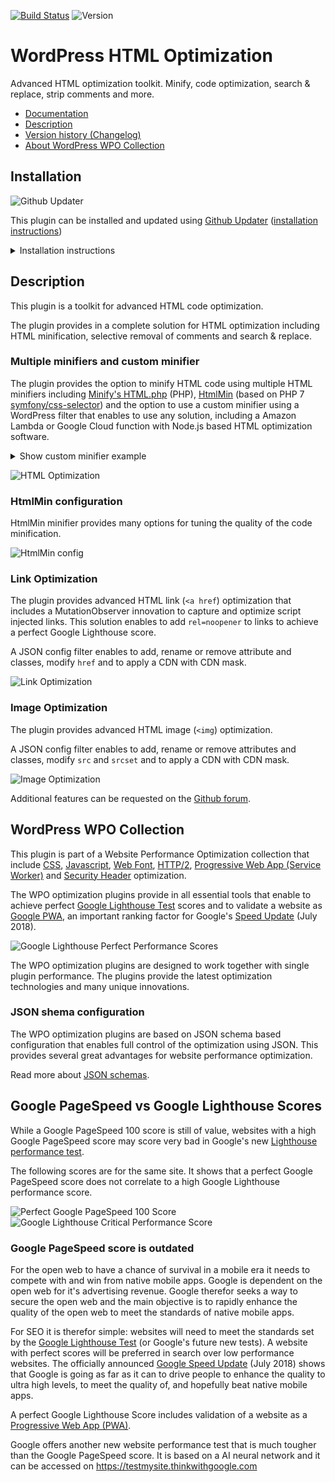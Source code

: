 [![Build Status](https://travis-ci.org/o10n-x/wordpress-html-optimization.svg?branch=master)](https://travis-ci.org/o10n-x/wordpress-html-optimization) ![Version](https://img.shields.io/github/release/o10n-x/wordpress-html-optimization.svg)

# WordPress HTML Optimization

Advanced HTML optimization toolkit. Minify, code optimization, search & replace, strip comments and more.

* [Documentation](https://github.com/o10n-x/wordpress-html-optimization/tree/master/docs)
* [Description](https://github.com/o10n-x/wordpress-html-optimization#description)
* [Version history (Changelog)](https://github.com/o10n-x/wordpress-html-optimization/releases)
* [About WordPress WPO Collection](https://github.com/o10n-x/wordpress-html-optimization#wordpress-wpo-collection)

## Installation

![Github Updater](https://github.com/afragen/github-updater/raw/develop/assets/GitHub_Updater_logo_small.png)

This plugin can be installed and updated using [Github Updater](https://github.com/afragen/github-updater) ([installation instructions](https://github.com/afragen/github-updater/wiki/Installation))

<details/>
  <summary>Installation instructions</summary>

### Step 1: Install Github Updater and first optimization plugin

Installing and updating the plugins is possible using Github Updater. It is easy to install one of the plugins. You simply need to download the Github Updater plugin ([zip file](https://github.com/afragen/github-updater/archive/develop.zip)), install it from the WordPress plugin admin panel and copy the Github URL of the plugin into the Github Updater installer.

![image](https://user-images.githubusercontent.com/8843669/39889846-46158cc2-5499-11e8-824d-720020f758db.png)

### Step 2: Install other optimization plugins with a single click

A recent update of all plugins contains a easy single click install button.

![image](https://user-images.githubusercontent.com/8843669/39661507-cc1eac5e-5052-11e8-8fba-33c0cc959b07.png)
</details>

## Description

This plugin is a toolkit for advanced HTML code optimization.

The plugin provides in a complete solution for HTML optimization including HTML minification, selective removal of comments and search & replace.

### Multiple minifiers and custom minifier

The plugin provides the option to minify HTML code using multiple HTML minifiers including [Minify's HTML.php](https://github.com/mrclay/minify/) (PHP), [HtmlMin](https://github.com/voku/HtmlMin) (based on PHP 7 [symfony/css-selector](https://github.com/symfony/css-selector)) and the option to use a custom minifier using a WordPress filter that enables to use any solution, including a Amazon Lambda or Google Cloud function with Node.js based HTML optimization software. 

<details/>
  <summary>Show custom minifier example</summary>

```php
/* Custom HTML minifier */
add_filter('o10n_html_custom_minify', function ($HTML) {

    // apply html optimization
    exec('/node /path/to/optimize-html.js /tmp/html-source.html');
    $minified = file_get_contents('/tmp/output.html');

    // alternative
    $minified = HTMLCompressor::minify($HTML);

    return $minified;

});
```
</details>


![HTML Optimization](https://github.com/o10n-x/wordpress-html-optimization/blob/master/docs/images/html-code-optimization.png)

### HtmlMin configuration

HtmlMin minifier provides many options for tuning the quality of the code minification.

![HtmlMin config](https://github.com/o10n-x/wordpress-html-optimization/blob/master/docs/images/htmlmin-php7.png)

### Link Optimization

The plugin provides advanced HTML link (`<a href`) optimization that includes a MutationObserver innovation to capture and optimize script injected links. This solution enables to add `rel=noopener` to links to achieve a perfect Google Lighthouse score. 

A JSON config filter enables to add, rename or remove attribute and classes, modify `href` and to apply a CDN with CDN mask.

![Link Optimization](https://github.com/o10n-x/wordpress-html-optimization/blob/master/docs/images/link-optimization.png)

### Image Optimization

The plugin provides advanced HTML image (`<img`) optimization.

A JSON config filter enables to add, rename or remove attributes and classes, modify `src` and `srcset` and to apply a CDN with CDN mask.

![Image Optimization](https://github.com/o10n-x/wordpress-html-optimization/blob/master/docs/images/image-optimization.png)

Additional features can be requested on the [Github forum](https://github.com/o10n-x/wordpress-html-optimization/issues).

## WordPress WPO Collection

This plugin is part of a Website Performance Optimization collection that include [CSS](https://github.com/o10n-x/wordpress-css-optimization), [Javascript](https://github.com/o10n-x/wordpress-javascript-optimization), [Web Font](https://github.com/o10n-x/wordpress-font-optimization), [HTTP/2](https://github.com/o10n-x/wordpress-http2-optimization), [Progressive Web App (Service Worker)](https://github.com/o10n-x/wordpress-pwa-optimization) and [Security Header](https://github.com/o10n-x/wordpress-security-header-optimization) optimization. 

The WPO optimization plugins provide in all essential tools that enable to achieve perfect [Google Lighthouse Test](https://developers.google.com/web/tools/lighthouse/) scores and to validate a website as [Google PWA](https://developers.google.com/web/progressive-web-apps/), an important ranking factor for Google's [Speed Update](https://searchengineland.com/google-speed-update-page-speed-will-become-ranking-factor-mobile-search-289904) (July 2018).

![Google Lighthouse Perfect Performance Scores](https://github.com/o10n-x/wordpress-css-optimization/blob/master/docs/images/google-lighthouse-pwa-validation.jpg)

The WPO optimization plugins are designed to work together with single plugin performance. The plugins provide the latest optimization technologies and many unique innovations.

### JSON shema configuration

The WPO optimization plugins are based on JSON schema based configuration that enables full control of the optimization using JSON. This provides several great advantages for website performance optimization.

Read more about [JSON schemas](https://github.com/o10n-x/wordpress-o10n-core/tree/master/schemas).

## Google PageSpeed vs Google Lighthouse Scores

While a Google PageSpeed 100 score is still of value, websites with a high Google PageSpeed score may score very bad in Google's new [Lighthouse performance test](https://developers.google.com/web/tools/lighthouse/). 

The following scores are for the same site. It shows that a perfect Google PageSpeed score does not correlate to a high Google Lighthouse performance score.

![Perfect Google PageSpeed 100 Score](https://github.com/o10n-x/wordpress-css-optimization/blob/master/docs/images/google-pagespeed-100.png) ![Google Lighthouse Critical Performance Score](https://github.com/o10n-x/wordpress-css-optimization/blob/master/docs/images/lighthouse-performance-15.png)

### Google PageSpeed score is outdated

For the open web to have a chance of survival in a mobile era it needs to compete with and win from native mobile apps. Google is dependent on the open web for it's advertising revenue. Google therefor seeks a way to secure the open web and the main objective is to rapidly enhance the quality of the open web to meet the standards of native mobile apps.

For SEO it is therefor simple: websites will need to meet the standards set by the [Google Lighthouse Test](https://developers.google.com/web/tools/lighthouse/) (or Google's future new tests). A website with perfect scores will be preferred in search over low performance websites. The officially announced [Google Speed Update](https://searchengineland.com/google-speed-update-page-speed-will-become-ranking-factor-mobile-search-289904) (July 2018) shows that Google is going as far as it can to drive people to enhance the quality to ultra high levels, to meet the quality of, and hopefully beat native mobile apps.

A perfect Google Lighthouse Score includes validation of a website as a [Progressive Web App (PWA)](https://developers.google.com/web/progressive-web-apps/).

Google offers another new website performance test that is much tougher than the Google PageSpeed score. It is based on a AI neural network and it can be accessed on https://testmysite.thinkwithgoogle.com